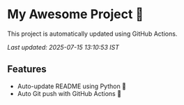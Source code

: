 # My Awesome Project 🚀

This project is automatically updated using GitHub Actions.

_Last updated: 2025-07-15 13:10:53 IST_

## Features
- Auto-update README using Python 🐍
- Auto Git push with GitHub Actions 🤖
